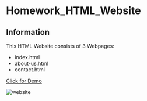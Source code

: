 # Homework_HTML_Website
## Information
This HTML Website consists of 3 Webpages:
- index.html
- about-us.html
- contact.html  

[Click for Demo](https://alidarcan.github.io/Homework_HTML_Website/index.html)

![website](https://user-images.githubusercontent.com/99339675/162582521-26664c3e-36d6-45bf-9d43-3c72967a9c39.png)

